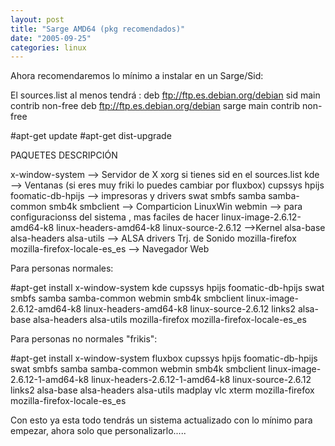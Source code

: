 ```yaml
---
layout: post
title: "Sarge AMD64 (pkg recomendados)"
date: "2005-09-25"
categories: linux
---
```

Ahora recomendaremos lo mínimo a instalar en un Sarge/Sid:

El sources.list al menos tendrá : deb ftp://ftp.es.debian.org/debian sid main contrib non-free deb ftp://ftp.es.debian.org/debian sarge main contrib non-free

#apt-get update #apt-get dist-upgrade

PAQUETES DESCRIPCIÓN

x-window-system --> Servidor de X xorg si tienes sid en el sources.list kde --> Ventanas (si eres muy friki lo puedes cambiar por fluxbox) cupssys hpijs foomatic-db-hpijs --> impresoras y drivers swat smbfs samba samba-common smb4k smbclient --> Comparticion LinuxWin webmin --> para configuracionss del sistema , mas faciles de hacer linux-image-2.6.12-amd64-k8 linux-headers-amd64-k8 linux-source-2.6.12 -->Kernel alsa-base alsa-headers alsa-utils --> ALSA drivers Trj. de Sonido mozilla-firefox mozilla-firefox-locale-es\_es --> Navegador Web

Para personas normales:

#apt-get install x-window-system kde cupssys hpijs foomatic-db-hpijs swat smbfs samba samba-common webmin smb4k smbclient linux-image-2.6.12-amd64-k8 linux-headers-amd64-k8 linux-source-2.6.12 links2 alsa-base alsa-headers alsa-utils mozilla-firefox mozilla-firefox-locale-es\_es

Para personas no normales "frikis":

#apt-get install x-window-system fluxbox cupssys hpijs foomatic-db-hpijs swat smbfs samba samba-common webmin smb4k smbclient linux-image-2.6.12-1-amd64-k8 linux-headers-2.6.12-1-amd64-k8 linux-source-2.6.12 links2 alsa-base alsa-headers alsa-utils madplay vlc xterm mozilla-firefox mozilla-firefox-locale-es\_es

Con esto ya esta todo tendrás un sistema actualizado con lo mínimo para empezar, ahora solo que personalizarlo.....
